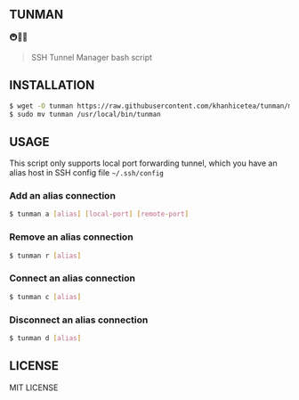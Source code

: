 ## TUNMAN

 🚇👨‍🚒

> SSH Tunnel Manager bash script

## INSTALLATION

```bash
$ wget -O tunman https://raw.githubusercontent.com/khanhicetea/tunman/master/tunman
$ sudo mv tunman /usr/local/bin/tunman
```

## USAGE

This script only supports local port forwarding tunnel, which you have an alias host in SSH config file `~/.ssh/config`

### Add an alias connection

```bash
$ tunman a [alias] [local-port] [remote-port]
```

### Remove an alias connection

```bash
$ tunman r [alias]
```

### Connect an alias connection

```bash
$ tunman c [alias]
```

### Disconnect an alias connection

```bash
$ tunman d [alias]
```

## LICENSE

MIT LICENSE
